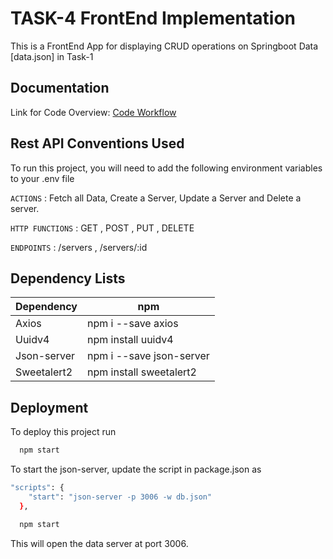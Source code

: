 # TASK-4 FrontEnd Implementation

This is a FrontEnd App for displaying CRUD operations on Springboot Data [data.json] in Task-1

## Documentation

Link for Code Overview:
[Code Workflow](https://docs.google.com/document/d/1QWaCKavJukrBF0IqLE4d5cGNCYsxXgHbywLHuL37cls/edit?usp=sharing)

## Rest API Conventions Used

To run this project, you will need to add the following environment variables to your .env file

`ACTIONS` : Fetch all Data, Create a Server, Update a Server and Delete a server.

`HTTP FUNCTIONS` : GET , POST , PUT , DELETE

`ENDPOINTS` : /servers , /servers/:id

## Dependency Lists

| Dependency  | npm                      |
| ----------- | ------------------------ |
| Axios       | npm i --save axios       |
| Uuidv4      | npm install uuidv4       |
| Json-server | npm i --save json-server |
| Sweetalert2 | npm install sweetalert2  |

## Deployment

To deploy this project run

```bash
  npm start
```

To start the json-server, update the script in package.json as

```bash
"scripts": {
    "start": "json-server -p 3006 -w db.json"
  },
```

```bash
  npm start
```

This will open the data server at port 3006.
